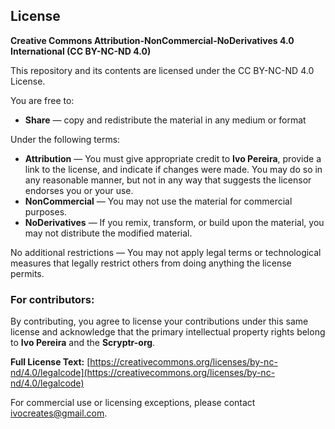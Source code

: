 ## License

**Creative Commons Attribution-NonCommercial-NoDerivatives 4.0 International (CC BY-NC-ND 4.0)**

This repository and its contents are licensed under the CC BY-NC-ND 4.0 License.

You are free to:

* **Share** — copy and redistribute the material in any medium or format

Under the following terms:

* **Attribution** — You must give appropriate credit to **Ivo Pereira**, provide a link to the license, and indicate if changes were made. You may do so in any reasonable manner, but not in any way that suggests the licensor endorses you or your use.
* **NonCommercial** — You may not use the material for commercial purposes.
* **NoDerivatives** — If you remix, transform, or build upon the material, you may not distribute the modified material.

No additional restrictions — You may not apply legal terms or technological measures that legally restrict others from doing anything the license permits.

### For contributors:

By contributing, you agree to license your contributions under this same license and acknowledge that the primary intellectual property rights belong to **Ivo Pereira** and the **Scryptr-org**.

**Full License Text:** [https://creativecommons.org/licenses/by-nc-nd/4.0/legalcode](https://creativecommons.org/licenses/by-nc-nd/4.0/legalcode)

For commercial use or licensing exceptions, please contact [ivocreates@gmail.com](mailto:ivocreates@gmail.com).
